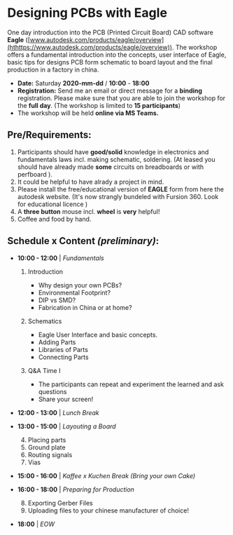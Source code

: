 # Designing PCBs with Eagle

One day introduction into the PCB (Printed Circuit Board) CAD software **Eagle**  ([www.autodesk.com/products/eagle/overview](hthttps://www.autodesk.com/products/eagle/overview)). The workshop offers a fundamental introduction into the concepts, user interface of Eagle, basic tips for designs PCB form schematic to board layout and the final production in a factory in china. 


- **Date:** Saturday **2020-mm-dd** / **10:00** - **18:00**
- **Registration:** Send me an email or direct message for a **binding** registration. Please make sure that you are able to join the workshop for the **full day**. (The workshop is limited to **15 participants**)
- The workshop will be held **online via MS Teams.**

## Pre/Requirements:

1. Participants should have **good/solid** knowledge in electronics and fundamentals laws incl. making schematic, soldering. (At leased you should have already made **some** circuits on breadboards or with perfboard ).
2. It could be helpful to have alrady a project in mind.
3. Please install the free/educational version of  **EAGLE** form from here the autodesk website. (It's now strangly bundeled with Fursion 360. Look for educational licence )
5. A **three button** mouse incl. **wheel** is **very** helpful!
4. Coffee and food by hand.

## Schedule x Content *(preliminary)*:

* **10:00 - 12:00** | *Fundamentals*
  1. Introduction
     - Why design your own PCBs?
     - Environmental Footprint?
     - DIP vs SMD?
     - Fabrication in China or at home?
 
  2. Schematics
     - Eagle User Interface and basic concepts.
     - Adding Parts
     - Libraries of Parts
     - Connecting Parts
     
  3. Q&A Time I
     - The participants can repeat and experiment the learned and ask questions  
     - Share your screen!

* **12:00 - 13:00** | *Lunch Break*

* **13:00 - 15:00** |  *Layouting a Board*

  4. Placing parts
  5. Ground plate
  6. Routing signals
  7. Vias


* **15:00 - 16:00** | *Kaffee x Kuchen Break (Bring your own Cake)*

* **16:00 - 18:00** | *Preparing for Production*

  8. Exporting Gerber Files
  9. Uploading files to your chinese manufacturer of choice!

* **18:00** | *EOW*


